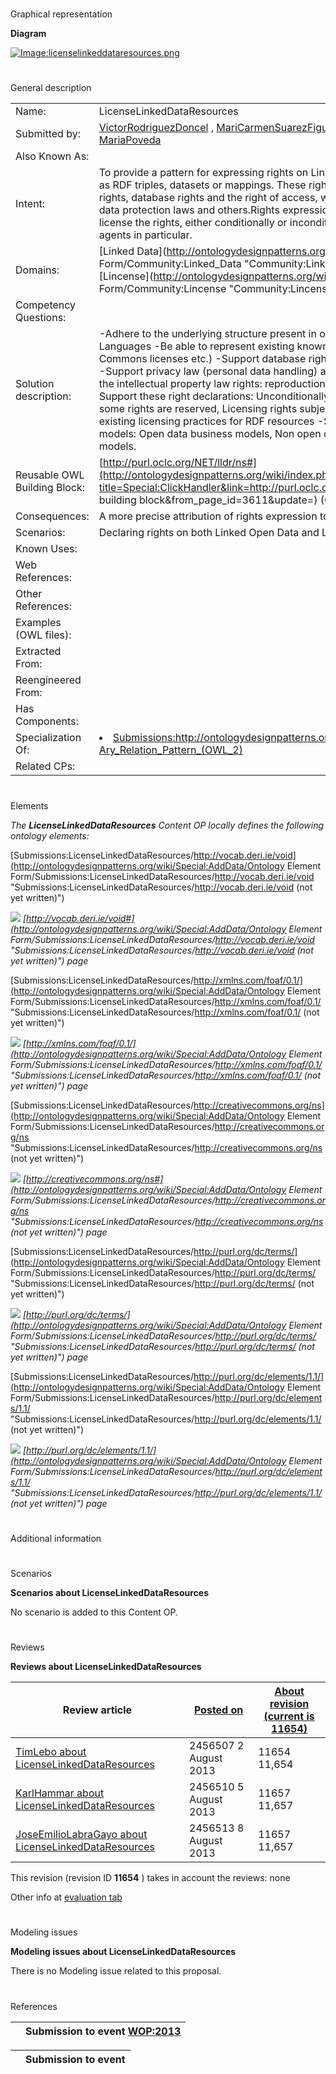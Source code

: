 # 

 Graphical representation



__Diagram__ 





[![Image:licenselinkeddataresources.png](../images/0/08/Licenselinkeddataresources.png)](../Image/Licenselinkeddataresources.png "Image:licenselinkeddataresources.png")





# 

 General description




|  |  |
| --- | --- |
|  Name:  |  LicenseLinkedDataResources  |
|  Submitted by:  | [VictorRodriguezDoncel](../User/VictorRodriguezDoncel "User:VictorRodriguezDoncel")  , [MariCarmenSuarezFigueroa](../User/MariCarmenSuarezFigueroa "User:MariCarmenSuarezFigueroa")  , [AsuncionGomezPerez](../User/AsuncionGomezPerez "User:AsuncionGomezPerez")  , [MariaPoveda](../User/MariaPoveda "User:MariaPoveda")  |
|  Also Known As:  |  |
|  Intent:  |  To provide a pattern for expressing rights on Linked Data Resources, understood as RDF triples, datasets or mappings.  These rights include intellectual property rights, database rights and the right of access, which can be limited by personal data protection laws and others.Rights expressions may assert, waive and license the rights, either conditionally or inconditionally, either to the public or to agents in particular.  |
|  Domains:  | [Linked Data](http://ontologydesignpatterns.org/wiki/Special:AddData/Domain Form/Community:Linked_Data "Community:Linked Data (not yet written)")  , [Lincense](http://ontologydesignpatterns.org/wiki/Special:AddData/Domain Form/Community:Lincense "Community:Lincense (not yet written)")  |
|  Competency Questions:  |  |
|  Solution description:  |  -Adhere to the underlying structure present in other Rights Expression Languages  -Be able to represent existing known licenses (i.e. Creative Commons licenses etc.)  -Support database rights: extraction and re-utilization  -Support privacy law (personal data handling) and the right to access  -Support the intellectual property law rights: reproduction, distribution, transformation  -Support these right declarations: Unconditionally waiving rights, Restating that some rights are reserved, Licensing rights subject to conditions  -Supporting existing licensing practices for RDF resources  -Supporting these business models: Open data business models, Non open data business models, Hybrid models.  |
|  Reusable OWL Building Block:  | [http://purl.oclc.org/NET/lldr/ns#](http://ontologydesignpatterns.org/wiki/index.php?title=Special:ClickHandler&link=http://purl.oclc.org/NET/lldr/ns#&message=OWL building block&from_page_id=3611&update=)  (0)  |
|  Consequences:  |  A more precise attribution of rights expression to Linked Data  |
|  Scenarios:  |  Declaring rights on both Linked Open Data and Linked Closed Data  |
|  Known Uses:  |  |
|  Web References:  |  |
|  Other References:  |  |
|  Examples (OWL files):  |  |
|  Extracted From:  |  |
|  Reengineered From:  |  |
|  Has Components:  |  |
|  Specialization Of:  | <li><a class="new" href="http://ontologydesignpatterns.org/wiki/Special:AddData/Content OP Proposal Form/Submissions:Http://ontologydesignpatterns.org/wiki/Submissions:N-Ary_Relation_Pattern_%28OWL_2%29?alt_form[0]=Content OP Form" title="Submissions:Http://ontologydesignpatterns.org/wiki/Submissions:N-Ary Relation Pattern (OWL 2) (not yet written)">        Submissions:http://ontologydesignpatterns.org/wiki/Submissions:N-Ary_Relation_Pattern_(OWL_2)       </a></li> |
|  Related CPs:  |  |



  





# 

 Elements



_The
 __LicenseLinkedDataResources__ 
 Content OP locally defines the following ontology elements:_ 





[Submissions:LicenseLinkedDataResources/http://vocab.deri.ie/void](http://ontologydesignpatterns.org/wiki/Special:AddData/Ontology Element Form/Submissions:LicenseLinkedDataResources/http://vocab.deri.ie/void "Submissions:LicenseLinkedDataResources/http://vocab.deri.ie/void (not yet written)") 

[![](../../../../../images/thumb/8/87/ArrowRight.gif/11px-ArrowRight.gif)](../Image/ArrowRight.gif "ArrowRight.gif")
_[http://vocab.deri.ie/void#](http://ontologydesignpatterns.org/wiki/Special:AddData/Ontology Element Form/Submissions:LicenseLinkedDataResources/http://vocab.deri.ie/void "Submissions:LicenseLinkedDataResources/http://vocab.deri.ie/void (not yet written)") 
 page_ 



[Submissions:LicenseLinkedDataResources/http://xmlns.com/foaf/0.1/](http://ontologydesignpatterns.org/wiki/Special:AddData/Ontology Element Form/Submissions:LicenseLinkedDataResources/http://xmlns.com/foaf/0.1/ "Submissions:LicenseLinkedDataResources/http://xmlns.com/foaf/0.1/ (not yet written)") 

[![](../../../../../images/thumb/8/87/ArrowRight.gif/11px-ArrowRight.gif)](../Image/ArrowRight.gif "ArrowRight.gif")
_[http://xmlns.com/foaf/0.1/](http://ontologydesignpatterns.org/wiki/Special:AddData/Ontology Element Form/Submissions:LicenseLinkedDataResources/http://xmlns.com/foaf/0.1/ "Submissions:LicenseLinkedDataResources/http://xmlns.com/foaf/0.1/ (not yet written)") 
 page_ 



[Submissions:LicenseLinkedDataResources/http://creativecommons.org/ns](http://ontologydesignpatterns.org/wiki/Special:AddData/Ontology Element Form/Submissions:LicenseLinkedDataResources/http://creativecommons.org/ns "Submissions:LicenseLinkedDataResources/http://creativecommons.org/ns (not yet written)") 

[![](../../../../../images/thumb/8/87/ArrowRight.gif/11px-ArrowRight.gif)](../Image/ArrowRight.gif "ArrowRight.gif")
_[http://creativecommons.org/ns#](http://ontologydesignpatterns.org/wiki/Special:AddData/Ontology Element Form/Submissions:LicenseLinkedDataResources/http://creativecommons.org/ns "Submissions:LicenseLinkedDataResources/http://creativecommons.org/ns (not yet written)") 
 page_ 



[Submissions:LicenseLinkedDataResources/http://purl.org/dc/terms/](http://ontologydesignpatterns.org/wiki/Special:AddData/Ontology Element Form/Submissions:LicenseLinkedDataResources/http://purl.org/dc/terms/ "Submissions:LicenseLinkedDataResources/http://purl.org/dc/terms/ (not yet written)") 

[![](../../../../../images/thumb/8/87/ArrowRight.gif/11px-ArrowRight.gif)](../Image/ArrowRight.gif "ArrowRight.gif")
_[http://purl.org/dc/terms/](http://ontologydesignpatterns.org/wiki/Special:AddData/Ontology Element Form/Submissions:LicenseLinkedDataResources/http://purl.org/dc/terms/ "Submissions:LicenseLinkedDataResources/http://purl.org/dc/terms/ (not yet written)") 
 page_ 



[Submissions:LicenseLinkedDataResources/http://purl.org/dc/elements/1.1/](http://ontologydesignpatterns.org/wiki/Special:AddData/Ontology Element Form/Submissions:LicenseLinkedDataResources/http://purl.org/dc/elements/1.1/ "Submissions:LicenseLinkedDataResources/http://purl.org/dc/elements/1.1/ (not yet written)") 

[![](../../../../../images/thumb/8/87/ArrowRight.gif/11px-ArrowRight.gif)](../Image/ArrowRight.gif "ArrowRight.gif")
_[http://purl.org/dc/elements/1.1/](http://ontologydesignpatterns.org/wiki/Special:AddData/Ontology Element Form/Submissions:LicenseLinkedDataResources/http://purl.org/dc/elements/1.1/ "Submissions:LicenseLinkedDataResources/http://purl.org/dc/elements/1.1/ (not yet written)") 
 page_ 


# 

 Additional information



# 

 Scenarios




__Scenarios about LicenseLinkedDataResources__ 


 No scenario is added to this Content OP.
 




# 

 Reviews




__Reviews about LicenseLinkedDataResources__ 



|  Review article  | [Posted on](../Property/CreationDate "Property:CreationDate")  | [About revision (current is 11654)](../Property/ReviewAboutVersion "Property:ReviewAboutVersion")  |
| --- | --- | --- |
| [TimLebo about LicenseLinkedDataResources](../Reviews/TimLebo_about_LicenseLinkedDataResources "Reviews:TimLebo about LicenseLinkedDataResources")  |  2456507  2 August 2013  |  11654  11,654  |
| [KarlHammar about LicenseLinkedDataResources](../Reviews/KarlHammar_about_LicenseLinkedDataResources "Reviews:KarlHammar about LicenseLinkedDataResources")  |  2456510  5 August 2013  |  11657  11,657  |
| [JoseEmilioLabraGayo about LicenseLinkedDataResources](../Reviews/JoseEmilioLabraGayo_about_LicenseLinkedDataResources "Reviews:JoseEmilioLabraGayo about LicenseLinkedDataResources")  |  2456513  8 August 2013  |  11657  11,657  |



 This revision (revision ID
 __11654__ 
 ) takes in account the reviews: none
 



 Other info at
 [evaluation tab](http://ontologydesignpatterns.org/wiki/index.php?title=Submissions:LicenseLinkedDataResources&action=evaluation "http://ontologydesignpatterns.org/wiki/index.php?title=Submissions:LicenseLinkedDataResources&action=evaluation") 





  





# 

 Modeling issues




__Modeling issues about LicenseLinkedDataResources__ 


 There is no Modeling issue related to this proposal.
 




  





# 

 References



  






|  |  Submission to event [WOP:2013](../WOP/2013 "WOP:2013")  |
| --- | --- |



  






|  |  Submission to event  |
| --- | --- |
